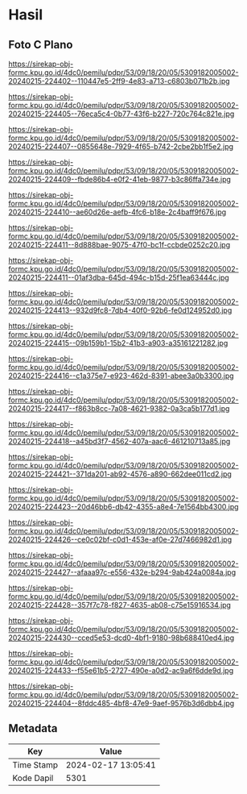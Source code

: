 # Hasil

## Foto C Plano

https://sirekap-obj-formc.kpu.go.id/4dc0/pemilu/pdpr/53/09/18/20/05/5309182005002-20240215-224402--110447e5-2ff9-4e83-a713-c6803b071b2b.jpg

https://sirekap-obj-formc.kpu.go.id/4dc0/pemilu/pdpr/53/09/18/20/05/5309182005002-20240215-224405--76eca5c4-0b77-43f6-b227-720c764c821e.jpg

https://sirekap-obj-formc.kpu.go.id/4dc0/pemilu/pdpr/53/09/18/20/05/5309182005002-20240215-224407--0855648e-7929-4f65-b742-2cbe2bb1f5e2.jpg

https://sirekap-obj-formc.kpu.go.id/4dc0/pemilu/pdpr/53/09/18/20/05/5309182005002-20240215-224409--fbde86b4-e0f2-41eb-9877-b3c86ffa734e.jpg

https://sirekap-obj-formc.kpu.go.id/4dc0/pemilu/pdpr/53/09/18/20/05/5309182005002-20240215-224410--ae60d26e-aefb-4fc6-b18e-2c4baff9f676.jpg

https://sirekap-obj-formc.kpu.go.id/4dc0/pemilu/pdpr/53/09/18/20/05/5309182005002-20240215-224411--8d888bae-9075-47f0-bc1f-ccbde0252c20.jpg

https://sirekap-obj-formc.kpu.go.id/4dc0/pemilu/pdpr/53/09/18/20/05/5309182005002-20240215-224411--01af3dba-645d-494c-b15d-25f1ea63444c.jpg

https://sirekap-obj-formc.kpu.go.id/4dc0/pemilu/pdpr/53/09/18/20/05/5309182005002-20240215-224413--932d9fc8-7db4-40f0-92b6-fe0d124952d0.jpg

https://sirekap-obj-formc.kpu.go.id/4dc0/pemilu/pdpr/53/09/18/20/05/5309182005002-20240215-224415--09b159b1-15b2-41b3-a903-a35161221282.jpg

https://sirekap-obj-formc.kpu.go.id/4dc0/pemilu/pdpr/53/09/18/20/05/5309182005002-20240215-224416--c1a375e7-e923-462d-8391-abee3a0b3300.jpg

https://sirekap-obj-formc.kpu.go.id/4dc0/pemilu/pdpr/53/09/18/20/05/5309182005002-20240215-224417--f863b8cc-7a08-4621-9382-0a3ca5b177d1.jpg

https://sirekap-obj-formc.kpu.go.id/4dc0/pemilu/pdpr/53/09/18/20/05/5309182005002-20240215-224418--a45bd3f7-4562-407a-aac6-461210713a85.jpg

https://sirekap-obj-formc.kpu.go.id/4dc0/pemilu/pdpr/53/09/18/20/05/5309182005002-20240215-224421--371da201-ab92-4576-a890-662dee011cd2.jpg

https://sirekap-obj-formc.kpu.go.id/4dc0/pemilu/pdpr/53/09/18/20/05/5309182005002-20240215-224423--20d46bb6-db42-4355-a8e4-7e1564bb4300.jpg

https://sirekap-obj-formc.kpu.go.id/4dc0/pemilu/pdpr/53/09/18/20/05/5309182005002-20240215-224426--ce0c02bf-c0d1-453e-af0e-27d7466982d1.jpg

https://sirekap-obj-formc.kpu.go.id/4dc0/pemilu/pdpr/53/09/18/20/05/5309182005002-20240215-224427--afaaa97c-e556-432e-b294-9ab424a0084a.jpg

https://sirekap-obj-formc.kpu.go.id/4dc0/pemilu/pdpr/53/09/18/20/05/5309182005002-20240215-224428--357f7c78-f827-4635-ab08-c75e15916534.jpg

https://sirekap-obj-formc.kpu.go.id/4dc0/pemilu/pdpr/53/09/18/20/05/5309182005002-20240215-224430--cced5e53-dcd0-4bf1-9180-98b688410ed4.jpg

https://sirekap-obj-formc.kpu.go.id/4dc0/pemilu/pdpr/53/09/18/20/05/5309182005002-20240215-224433--f55e61b5-2727-490e-a0d2-ac9a6f6dde9d.jpg

https://sirekap-obj-formc.kpu.go.id/4dc0/pemilu/pdpr/53/09/18/20/05/5309182005002-20240215-224404--8fddc485-4bf8-47e9-9aef-9576b3d6dbb4.jpg


## Metadata

| Key        | Value               |
| ---------- | ------------------- |
| Time Stamp | 2024-02-17 13:05:41 |
| Kode Dapil | 5301                |



